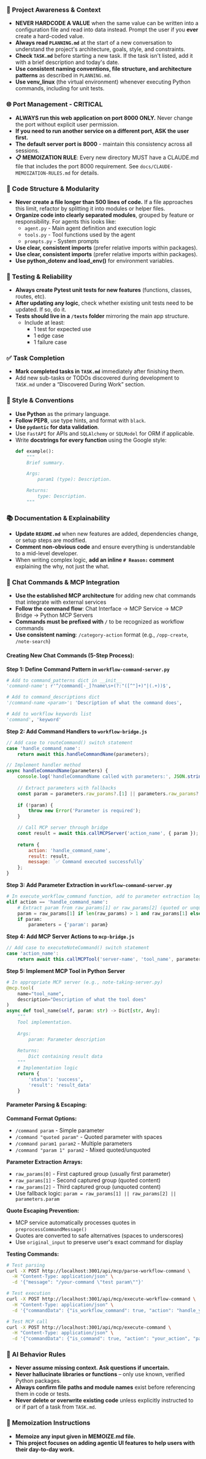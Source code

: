### 🔄 Project Awareness & Context
- **NEVER HARDCODE A VALUE** when the same value can be written into a configuration file and read into data instead. Prompt the user if you **ever** create a hard-coded value.
- **Always read `PLANNING.md`** at the start of a new conversation to understand the project's architecture, goals, style, and constraints.
- **Check `TASK.md`** before starting a new task. If the task isn't listed, add it with a brief description and today's date.
- **Use consistent naming conventions, file structure, and architecture patterns** as described in `PLANNING.md`.
- **Use venv_linux** (the virtual environment) whenever executing Python commands, including for unit tests.

### 🌐 Port Management - CRITICAL
- **ALWAYS run this web application on port 8000 ONLY.** Never change the port without explicit user permission.
- **If you need to run another service on a different port, ASK the user first.**
- **The default server port is 8000** - maintain this consistency across all sessions.
- **📋 MEMOIZATION RULE**: Every new directory MUST have a CLAUDE.md file that includes the port 8000 requirement. See `docs/CLAUDE-MEMOIZATION-RULES.md` for details.

### 🧱 Code Structure & Modularity
- **Never create a file longer than 500 lines of code.** If a file approaches this limit, refactor by splitting it into modules or helper files.
- **Organize code into clearly separated modules**, grouped by feature or responsibility.
  For agents this looks like:
    - `agent.py` - Main agent definition and execution logic 
    - `tools.py` - Tool functions used by the agent 
    - `prompts.py` - System prompts
- **Use clear, consistent imports** (prefer relative imports within packages).
- **Use clear, consistent imports** (prefer relative imports within packages).
- **Use python_dotenv and load_env()** for environment variables.

### 🧪 Testing & Reliability
- **Always create Pytest unit tests for new features** (functions, classes, routes, etc).
- **After updating any logic**, check whether existing unit tests need to be updated. If so, do it.
- **Tests should live in a `/tests` folder** mirroring the main app structure.
  - Include at least:
    - 1 test for expected use
    - 1 edge case
    - 1 failure case

### ✅ Task Completion
- **Mark completed tasks in `TASK.md`** immediately after finishing them.
- Add new sub-tasks or TODOs discovered during development to `TASK.md` under a “Discovered During Work” section.

### 📎 Style & Conventions
- **Use Python** as the primary language.
- **Follow PEP8**, use type hints, and format with `black`.
- **Use `pydantic` for data validation**.
- Use `FastAPI` for APIs and `SQLAlchemy` or `SQLModel` for ORM if applicable.
- Write **docstrings for every function** using the Google style:
  ```python
  def example():
      """
      Brief summary.

      Args:
          param1 (type): Description.

      Returns:
          type: Description.
      """
  ```

### 📚 Documentation & Explainability
- **Update `README.md`** when new features are added, dependencies change, or setup steps are modified.
- **Comment non-obvious code** and ensure everything is understandable to a mid-level developer.
- When writing complex logic, **add an inline `# Reason:` comment** explaining the why, not just the what.

### 💬 Chat Commands & MCP Integration
- **Use the established MCP architecture** for adding new chat commands that integrate with external services
- **Follow the command flow**: Chat Interface → MCP Service → MCP Bridge → Python MCP Servers
- **Commands must be prefixed with `/`** to be recognized as workflow commands
- **Use consistent naming**: `/category-action` format (e.g., `/opp-create`, `/note-search`)

#### Creating New Chat Commands (5-Step Process):

**Step 1: Define Command Pattern in `workflow-command-server.py`**
```python
# Add to command_patterns dict in __init__
'command-name': r'^/command[-_]?name\s+(?:"([^"]+)"|(.+))$',

# Add to command_descriptions dict  
'/command-name <param>': 'Description of what the command does',

# Add to workflow keywords list
'command', 'keyword'
```

**Step 2: Add Command Handlers to `workflow-bridge.js`**
```javascript
// Add case to routeCommand() switch statement
case 'handle_command_name':
    return await this.handleCommandName(parameters);

// Implement handler method
async handleCommandName(parameters) {
    console.log('handleCommandName called with parameters:', JSON.stringify(parameters, null, 2));
    
    // Extract parameters with fallbacks
    const param = parameters.raw_params?.[1] || parameters.raw_params?.[2] || parameters.param;
    
    if (!param) {
        throw new Error('Parameter is required');
    }

    // Call MCP server through bridge
    const result = await this.callMCPServer('action_name', { param });
    
    return {
        action: 'handle_command_name',
        result: result,
        message: `✅ Command executed successfully`
    };
}
```

**Step 3: Add Parameter Extraction in `workflow-command-server.py`**
```python
# In execute_workflow_command function, add to parameter extraction logic:
elif action == 'handle_command_name':
    # Extract param from raw_params[1] or raw_params[2] (quoted or unquoted)
    param = raw_params[1] if len(raw_params) > 1 and raw_params[1] else (raw_params[2] if len(raw_params) > 2 and raw_params[2] else None)
    if param:
        parameters = {'param': param}
```

**Step 4: Add MCP Server Actions to `mcp-bridge.js`**
```javascript
// Add case to executeNoteCommand() switch statement
case 'action_name':
    return await this.callMCPTool('server-name', 'tool_name', parameters);
```

**Step 5: Implement MCP Tool in Python Server**
```python
# In appropriate MCP server (e.g., note-taking-server.py)
@mcp.tool(
    name="tool_name",
    description="Description of what the tool does"
)
async def tool_name(self, param: str) -> Dict[str, Any]:
    """
    Tool implementation.
    
    Args:
        param: Parameter description
    
    Returns:
        Dict containing result data
    """
    # Implementation logic
    return {
        'status': 'success',
        'result': 'result_data'
    }
```

#### Parameter Parsing & Escaping:

**Command Format Options:**
- `/command param` - Simple parameter
- `/command "quoted param"` - Quoted parameter with spaces
- `/command param1 param2` - Multiple parameters
- `/command "param 1" param2` - Mixed quoted/unquoted

**Parameter Extraction Arrays:**
- `raw_params[0]` - First captured group (usually first parameter)
- `raw_params[1]` - Second captured group (quoted content)
- `raw_params[2]` - Third captured group (unquoted content)
- Use fallback logic: `param = raw_params[1] || raw_params[2] || parameters.param`

**Quote Escaping Prevention:**
- MCP service automatically processes quotes in `preprocessCommandMessage()`
- Quotes are converted to safe alternatives (spaces to underscores)
- Use `original_input` to preserve user's exact command for display

**Testing Commands:**
```bash
# Test parsing
curl -X POST http://localhost:3001/api/mcp/parse-workflow-command \
  -H "Content-Type: application/json" \
  -d '{"message": "/your-command \"test param\""}'

# Test execution  
curl -X POST http://localhost:3001/api/mcp/execute-workflow-command \
  -H "Content-Type: application/json" \
  -d '{"commandData": {"is_workflow_command": true, "action": "handle_your_command", "raw_params": [null, "test param"]}}'

# Test MCP call
curl -X POST http://localhost:3001/api/mcp/execute-command \
  -H "Content-Type: application/json" \
  -d '{"commandData": {"is_command": true, "action": "your_action", "parameters": {"param": "test"}}}'
```

### 🧠 AI Behavior Rules
- **Never assume missing context. Ask questions if uncertain.**
- **Never hallucinate libraries or functions** – only use known, verified Python packages.
- **Always confirm file paths and module names** exist before referencing them in code or tests.
- **Never delete or overwrite existing code** unless explicitly instructed to or if part of a task from `TASK.md`.

### 📝 Memoization Instructions
- **Memoize any input given in MEMOIZE.md file.**
- **This project focuses on adding agentic UI features to help users with their day-to-day work.**
